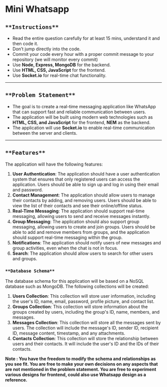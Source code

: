 # Mini Whatsapp

## `**Instructions**`

- Read the entire question carefully for at least 15 mins, understand it and then code it.
- Don’t jump directly into the code.
- Commit your code every hour with a proper commit message to your repository (we will monitor every commit)
- Use **Node, Express, MongoDB** for the backend.
- Use **HTML, CSS, JavaScript** for the frontend.
- Use **Socket.io** for real-time chat functionality.

---

## `**Problem Statement**`

- The goal is to create a real-time messaging application like WhatsApp that can support fast and reliable communication between users.
- The application will be built using modern web technologies such as **HTML, CSS, and JavaScript** for the frontend,  **NEM** as the backend.
- The application will use **Socket.io** to enable real-time communication between the server and clients.

---

## `**Features**`

The application will have the following features:

1. **User Authentication**: The application should have a user authentication system that ensures that only registered users can access the application. Users should be able to sign up and log in using their email and password.
2. **Contact Management**: The application should allow users to manage their contacts by adding, and removing users. Users should be able to view the list of their contacts and see their online/offline status.
3. **Real-Time Messaging**: The application should support real-time messaging, allowing users to send and receive messages instantly.
4. **Group Messaging**: The application should also support group messaging, allowing users to create and join groups. Users should be able to add and remove members from groups, and the application should support real-time messaging within the group.
5. **Notifications**: The application should notify users of new messages and group activities, even when the chat is not in focus.
6. **Search**: The application should allow users to search for other users and groups.

### `**Database Schema**`

The database schema for this application will be based on a NoSQL database such as MongoDB. The following collections will be created:

1. **Users Collection**: This collection will store user information, including the user's ID, name, email, password, profile picture, and contact list.
2. **Groups Collection**: This collection will store information about the groups created by users, including the group's ID, name, members, and messages.
3. **Messages Collection**: This collection will store all the messages sent by users. The collection will include the message's ID, sender ID, recipient ID, message content, timestamp, and any attachments.
4. **Contacts Collection**: This collection will store the relationship between users and their contacts. It will include the user's ID and the IDs of their contacts.

**Note : You have the freedom to modify the schema and relationships as you see fit. You are free to make your own decisions on any aspects that are not mentioned in the problem statement. You are free to experiment various designs for frontend, could also use Whatsapp design as a reference.**
